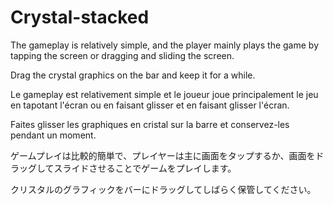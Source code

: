 # Crystal-stacked

The gameplay is relatively simple, and the player mainly plays the game by tapping the screen or dragging and sliding the screen.

Drag the crystal graphics on the bar and keep it for a while.



Le gameplay est relativement simple et le joueur joue principalement le jeu en tapotant l'écran ou en faisant glisser et en faisant glisser l'écran.

Faites glisser les graphiques en cristal sur la barre et conservez-les pendant un moment.



ゲームプレイは比較的簡単で、プレイヤーは主に画面をタップするか、画面をドラッグしてスライドさせることでゲームをプレイします。

クリスタルのグラフィックをバーにドラッグしてしばらく保管してください。
